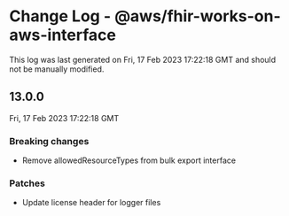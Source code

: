 # Change Log - @aws/fhir-works-on-aws-interface

This log was last generated on Fri, 17 Feb 2023 17:22:18 GMT and should not be manually modified.

## 13.0.0
Fri, 17 Feb 2023 17:22:18 GMT

### Breaking changes

- Remove allowedResourceTypes from bulk export interface

### Patches

- Update license header for logger files

